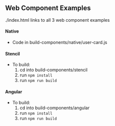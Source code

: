 ## Web Component Examples

./index.html links to all 3 web component examples

#### Native
- Code in build-components/native/user-card.js
    
#### Stencil
- To build:
    1. cd into build-components/stencil
    2. run ``npm install``
    3. run ``npm run build``
    
#### Angular
- To build:
    1. cd into build-components/angular
    2. run ``npm install``
    3. run ``npm run build``
